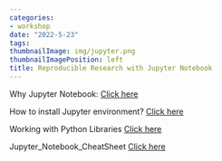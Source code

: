 ```yaml
---
categories:
- workshop
date: "2022-5-23"
tags:
thumbnailImage: img/jupyter.png
thumbnailImagePosition: left
title: Reproducible Research with Jupyter Notebook
---
```





Why Jupyter Notebook: [Click here](/slides/4_Jupyter/4_Jupyternotebook)


How to install Jupyter environment? [Click here](/slides/4_Jupyter/Jupyter_Notebook)


Working with Python Libraries [Click here](/slides/4_Jupyter/Working_with_Python_libraries)

Jupyter_Notebook_CheatSheet [Click here](https://www.edureka.co/blog/wp-content/uploads/2018/10/Jupyter_Notebook_CheatSheet_Edureka.pdf)


